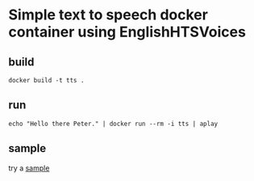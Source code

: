 # Simple text to speech docker container using EnglishHTSVoices

## build
```
docker build -t tts .
```

## run
```
echo "Hello there Peter." | docker run --rm -i tts | aplay
```

## sample
try a [sample](sample/test.wav)


